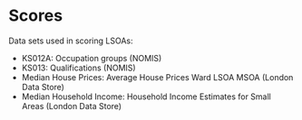 # Scores

Data sets used in scoring LSOAs:

- KS012A: Occupation groups (NOMIS)
- KS013: Qualifications (NOMIS)
- Median House Prices: Average House Prices Ward LSOA MSOA (London Data Store)
- Median Household Income: Household Income Estimates for Small Areas (London Data Store)

